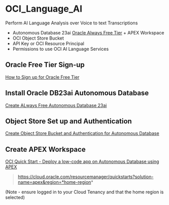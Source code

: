 # OCI_Language_AI
Perform AI Language Analysis over Voice to text Transcriptions

- Autonomous Database 23ai [Oracle Always Free Tier](https://www.oracle.com/au/cloud/free/) + APEX Workspace
- OCI Object Store Bucket
- API Key or OCI Resource Principal
- Permissions to use OCI AI Language Services

## Oracle Free Tier Sign-up
[How to Sign up for Oracle Free Tier](https://www.youtube.com/watch?v=YnsN52hB8EY)

## Install Oracle DB23ai Autonomous Database
[Create ALways Free Autonomous Database 23ai](https://www.youtube.com/watch?v=-d-DxUJ3DvI) 

## Object Store Set up and Authentication
[Create Object Store Bucket and Authentication for Autonomous Database](https://www.youtube.com/watch?v=IPkjI6zd2CU)

## Create APEX Workspace
[OCI Quick Start - Deploy a low-code app on Autonomous Database using APEX](https://cloud.oracle.com/resourcemanager/quickstarts?solution-name=apex&region=us-ashburn-1)

> https://cloud.oracle.com/resourcemanager/quickstarts?solution-name=apex&region=*home-region*

(Note - ensure logged in to your Cloud Tenancy and that the home region is selected)
